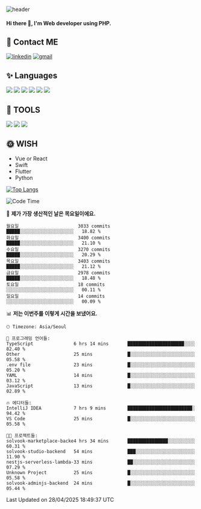 ![header](https://capsule-render.vercel.app/api?type=waving&color=auto&height=300&section=header&text=Elin&fontSize=90&animation=twinkling)

#### Hi there 👋, I'm <b>Web developer</b> using PHP. ####

<!--
- 🔭 I’m currently working on Uniwill
- 🌱 I’m currently learning Vue or React or Python.
-->

<!---#### I am PHP developer --->

## 💌 Contact ME ###
[<img src='https://img.shields.io/badge/-EunjiKo-%230A66C2?style=flat-square&logo=LinkedIn&logoColor=white' alt='linkedin'>](https://www.linkedin.com/in/https://www.linkedin.com/in/eunji-ko-00a907164//)  [<img src='https://img.shields.io/badge/-einee214%40gmail.com-%23EA4335?style=flat-square&logo=Gmail&logoColor=white' alt='gmail'>](einee214@gmail.com)  


## ✨ Languages
<img src='https://img.shields.io/badge/-PHP-%23777BB4?style=for-the-badge&logo=PHP&logoColor=white'> <img src='https://img.shields.io/badge/-Laravel-%23FF2D20?style=for-the-badge&logo=Laravel&logoColor=white'> <img src='https://img.shields.io/badge/Jquery-%230769AD?style=for-the-badge&logo=Jquery&logoColor=white'> <img src='https://img.shields.io/badge/CSS3-%231572B6?style=for-the-badge&logo=CSS3&logoColor=white'> <img src='https://img.shields.io/badge/Bootstrap-%237952B3?style=for-the-badge&logo=Bootstrap&logoColor=white' > <img src='https://img.shields.io/badge/MySQL-%234479A1?style=for-the-badge&logo=MySQL&logoColor=white' >

## 🌷 TOOLS
<img src='https://img.shields.io/badge/PHPSTORM-%23000000?style=for-the-badge&logo=PhpStorm&logoColor=white' > <img src='https://img.shields.io/badge/GitLab-%23FCA121?style=for-the-badge&logo=GitLab&logoColor=white' > <img src='https://img.shields.io/badge/GitHub-%23181717?style=for-the-badge&logo=GitHub&logoColor=white'>


## 🌞 WISH
- Vue or React
- Swift
- Flutter
- Python


[![Top Langs](https://github-readme-stats.vercel.app/api/top-langs/?username=ein214&layout=compact)](https://github.com/anuraghazra/github-readme-stats)

<!--START_SECTION:waka-->
![Code Time](http://img.shields.io/badge/Code%20Time-4%2C180%20hrs%2015%20mins-blue)

📅 **제가 가장 생산적인 날은 목요일이에요.** 

```text
월요일                      3033 commits        █████░░░░░░░░░░░░░░░░░░░░   18.82 % 
화요일                      3400 commits        █████░░░░░░░░░░░░░░░░░░░░   21.10 % 
수요일                      3270 commits        █████░░░░░░░░░░░░░░░░░░░░   20.29 % 
목요일                      3403 commits        █████░░░░░░░░░░░░░░░░░░░░   21.12 % 
금요일                      2978 commits        █████░░░░░░░░░░░░░░░░░░░░   18.48 % 
토요일                      18 commits          ░░░░░░░░░░░░░░░░░░░░░░░░░   00.11 % 
일요일                      14 commits          ░░░░░░░░░░░░░░░░░░░░░░░░░   00.09 % 
```


📊 **저는 이번주를 이렇게 시간을 보냈어요.** 

```text
🕑︎ Timezone: Asia/Seoul

💬 프로그래밍 언어들: 
TypeScript               6 hrs 14 mins       █████████████████████░░░░   82.40 % 
Other                    25 mins             █░░░░░░░░░░░░░░░░░░░░░░░░   05.58 % 
.env file                23 mins             █░░░░░░░░░░░░░░░░░░░░░░░░   05.20 % 
YAML                     14 mins             █░░░░░░░░░░░░░░░░░░░░░░░░   03.12 % 
JavaScript               13 mins             █░░░░░░░░░░░░░░░░░░░░░░░░   02.89 % 

🔥 에디터들: 
IntelliJ IDEA            7 hrs 9 mins        ████████████████████████░   94.42 % 
VS Code                  25 mins             █░░░░░░░░░░░░░░░░░░░░░░░░   05.58 % 

🐱‍💻 프로젝트들: 
solvook-marketplace-backe4 hrs 34 mins       ███████████████░░░░░░░░░░   60.31 % 
solvook-studio-backend   54 mins             ███░░░░░░░░░░░░░░░░░░░░░░   11.90 % 
nestjs-serverless-lambda-33 mins             ██░░░░░░░░░░░░░░░░░░░░░░░   07.29 % 
Unknown Project          25 mins             █░░░░░░░░░░░░░░░░░░░░░░░░   05.58 % 
solvook-adminjs-backend  24 mins             █░░░░░░░░░░░░░░░░░░░░░░░░   05.44 % 
```


 Last Updated on 28/04/2025 18:49:37 UTC
<!--END_SECTION:waka-->

<!---![GitHub stats](https://github-readme-stats.vercel.app/api?username=ein214&show_icons=true&theme=dracula)  --->



